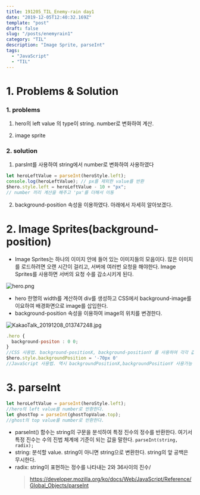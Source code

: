 ```yaml
---
title: 191205_TIL_Enemy-rain day1
date: "2019-12-05T12:40:32.169Z"
template: "post"
draft: false
slug: "/posts/enemyrain1"
category: "TIL"
description: "Image Sprite, parseInt"
tags:
  - "JavaScript"
  - "TIL"
---
```


# 1. Problems & Solution

### 1. problems

1. hero의 left value 의 type이 string. number로 변화하여 계산.

2. image sprite

### 2. solution

1. parsInt를 사용하여 string에서 number로 변화하여 사용하였다

```javascript
let heroLeftValue = parseInt(heroStyle.left);
console.log(heroLeftValue); // px를 제외한 value를 반환
$hero.style.left = heroLeftValue - 10 + "px";
// number 끼리 계산을 해주고 'px'를 더해서 이동
```

2. background-position 속성을 이용하였다. 아래에서 자세히 알아보겠다.

# 2. Image Sprites(background-position)

- Image Sprites는 하나의 이미지 안에 들어 있는 이미지들의 모음이다. 많은 이미지를 로드하려면 오랜 시간이 걸리고, 서버에 여러번 요청을 해야한다. Image Sprites를 사용하면 서버의 요청 수를 감소시키게 된다.

![hero.png](https://images.velog.io/post-images/jotang/9af51150-190e-11ea-9838-d539f766794d/hero.png)

- hero 한명의 width를 계산하여 div를 생성하고 CSS에서 background-image를 이요하여 배경화면으로 image를 삽입한다.
- background-position 속성을 이용하여 image의 위치를 변경한다.

![KakaoTalk_20191208_013747248.jpg](https://images.velog.io/post-images/jotang/050c8860-1910-11ea-9838-d539f766794d/KakaoTalk20191208013747248.jpg)

```javascript
.hero {
  background-positon : 0 0;
}
//CSS 사용법. background-positionX, background-positionY 를 사용하여 각각 값을 입력할 수 있다.
$hero.style.backgroundPosition = '-70px 0'
//JavaScript 사용법. 역시 backgroundPositionX,backgroundPositionY 사용가능 하다.
```

# 3. parseInt

```javascript
let heroLeftValue = parseInt(heroStyle.left);
//hero의 left value를 number로 반환한다.
let ghostTop = parseInt(ghostTopValue.top);
//ghost의 top value를 number로 반환한다.
```

- parseInt() 함수는 string의 구문을 분석하여 특정 진수의 정수를 반환한다. 여기서 특정 진수는 수의 진법 체계에 기준이 되는 값을 말한다.
  `parseInt(string, radix);`
- string: 분석할 value. string이 아니면 string으로 변환한다. string의 앞 공백은 무시한다.
- radix: string이 표현하는 정수를 나타내는 2와 36사이의 진수/
  > https://developer.mozilla.org/ko/docs/Web/JavaScript/Reference/Global_Objects/parseInt
